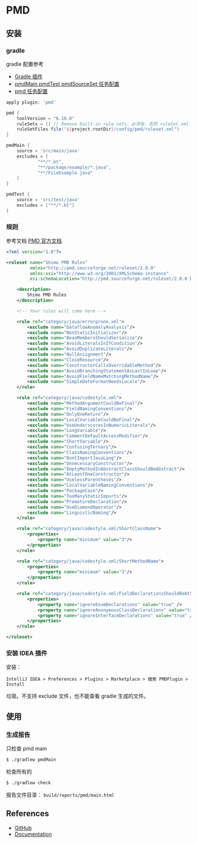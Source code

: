 # PMD

## 安装

### gradle

gradle 配置参考

* [Gradle 插件](https://docs.gradle.org/current/userguide/pmd_plugin.html)
* [pmdMain pmdTest pmdSourceSet 任务配置](https://docs.gradle.org/current/dsl/org.gradle.api.plugins.quality.Pmd.html)
* [pmd 任务配置](https://docs.gradle.org/current/dsl/org.gradle.api.plugins.quality.PmdExtension.html)

```groovy
apply plugin: 'pmd'

pmd {
    toolVersion = "6.16.0"
    ruleSets = [] // Remove built-in rule sets，必须有，否则 ruleSet.xml 有些规划无法生效
    ruleSetFiles file("${project.rootDir}/config/pmd/ruleset.xml")
}

pmdMain {
    source = 'src/main/java'
    excludes = [
            "**/*.kt",
            "**/package/example/*.java",
            "**/FileExample.java"
    ]
}

pmdTest {
    source = 'src/test/java'
    excludes = ["**/*.kt"]
}
```

### 规则

参考文档 [PMD 官方文档](https://pmd.github.io/pmd-6.16.0/)

```xml
<?xml version="1.0"?>

<ruleset name="Shimo PMD Rules"
         xmlns="http://pmd.sourceforge.net/ruleset/2.0.0"
         xmlns:xsi="http://www.w3.org/2001/XMLSchema-instance"
         xsi:schemaLocation="http://pmd.sourceforge.net/ruleset/2.0.0 https://pmd.sourceforge.io/ruleset_2_0_0.xsd">

    <description>
        Shimo PMD Rules
    </description>

    <!-- Your rules will come here -->

    <rule ref="category/java/errorprone.xml">
        <exclude name="DataflowAnomalyAnalysis"/>
        <exclude name="NonStaticInitializer"/>
        <exclude name="BeanMembersShouldSerialize"/>
        <exclude name="AvoidLiteralsInIfCondition"/>
        <exclude name="AvoidDuplicateLiterals"/>
        <exclude name="NullAssignment"/>
        <exclude name="CloseResource"/>
        <exclude name="ConstructorCallsOverridableMethod"/>
        <exclude name="AvoidBranchingStatementAsLastInLoop"/>
        <exclude name="AvoidFieldNameMatchingMethodName"/>
        <exclude name="SimpleDateFormatNeedsLocale"/>
    </rule>

    <rule ref="category/java/codestyle.xml">
        <exclude name="MethodArgumentCouldBeFinal"/>
        <exclude name="FieldNamingConventions"/>
        <exclude name="OnlyOneReturn"/>
        <exclude name="LocalVariableCouldBeFinal"/>
        <exclude name="UseUnderscoresInNumericLiterals"/>
        <exclude name="LongVariable"/>
        <exclude name="CommentDefaultAccessModifier"/>
        <exclude name="ShortVariable"/>
        <exclude name="ConfusingTernary"/>
        <exclude name="ClassNamingConventions"/>
        <exclude name="DontImportJavaLang"/>
        <exclude name="UnnecessaryConstructor"/>
        <exclude name="EmptyMethodInAbstractClassShouldBeAbstract"/>
        <exclude name="AtLeastOneConstructor"/>
        <exclude name="UselessParentheses"/>
        <exclude name="LocalVariableNamingConventions"/>
        <exclude name="PackageCase"/>
        <exclude name="TooManyStaticImports"/>
        <exclude name="PrematureDeclaration"/>
        <exclude name="UseDiamondOperator"/>
        <exclude name="LinguisticNaming"/>
    </rule>

    <rule ref="category/java/codestyle.xml/ShortClassName">
        <properties>
            <property name="minimum" value="3"/>
        </properties>
    </rule>

    <rule ref="category/java/codestyle.xml/ShortMethodName">
        <properties>
            <property name="minimum" value="3"/>
        </properties>
    </rule>

    <rule ref="category/java/codestyle.xml/FieldDeclarationsShouldBeAtStartOfClass">
        <properties>
            <property name="ignoreEnumDeclarations" value="true" />
            <property name="ignoreAnonymousClassDeclarations" value="true" />
            <property name="ignoreInterfaceDeclarations" value="true" />
        </properties>
    </rule>

</ruleset>
```

### 安装 IDEA 插件

安装：

```
IntelliJ IDEA > Preferences > Plugins > Marketplace > 搜索 PMDPlugin > Install
```

垃圾。不支持 exclude 文件，也不能查看 gradle 生成的文件。

## 使用

### 生成报告

只检查 pmd main

```bash
$ ./gradlew pmdMain
```

检查所有的

```bash
$ ./gradlew check
```

报告文件目录： `build/reports/pmd/main.html`

## References

* [GitHub](https://github.com/pmd/pmd)
* [Documentation](https://pmd.github.io/latest/)
